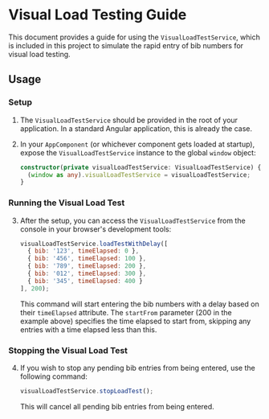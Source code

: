 # Visual Load Testing Guide

This document provides a guide for using the `VisualLoadTestService`, which is included in this project to simulate the rapid entry of bib numbers for visual load testing.

## Usage

### Setup

1. The `VisualLoadTestService` should be provided in the root of your application. In a standard Angular application, this is already the case.

2. In your `AppComponent` (or whichever component gets loaded at startup), expose the `VisualLoadTestService` instance to the global `window` object:

    ```typescript
    constructor(private visualLoadTestService: VisualLoadTestService) {
      (window as any).visualLoadTestService = visualLoadTestService;
    }
    ```

### Running the Visual Load Test

3. After the setup, you can access the `VisualLoadTestService` from the console in your browser's development tools:

    ```javascript
    visualLoadTestService.loadTestWithDelay([
      { bib: '123', timeElapsed: 0 },
      { bib: '456', timeElapsed: 100 },
      { bib: '789', timeElapsed: 200 },
      { bib: '012', timeElapsed: 300 },
      { bib: '345', timeElapsed: 400 }
    ], 200);
    ```

   This command will start entering the bib numbers with a delay based on their `timeElapsed` attribute. The `startFrom` parameter (200 in the example above) specifies the time elapsed to start from, skipping any entries with a time elapsed less than this.

### Stopping the Visual Load Test

4. If you wish to stop any pending bib entries from being entered, use the following command:

    ```javascript
    visualLoadTestService.stopLoadTest();
    ```

   This will cancel all pending bib entries from being entered.
